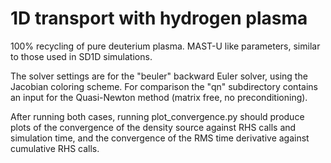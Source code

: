 1D transport with hydrogen plasma
=================================

100% recycling of pure deuterium plasma. MAST-U like parameters,
similar to those used in SD1D simulations.

The solver settings are for the "beuler" backward Euler solver,
using the Jacobian coloring scheme. For comparison the "qn" subdirectory
contains an input for the Quasi-Newton method (matrix free, no
preconditioning).

After running both cases, running plot_convergence.py should
produce plots of the convergence of the density source against
RHS calls and simulation time, and the convergence of the RMS
time derivative against cumulative RHS calls.
